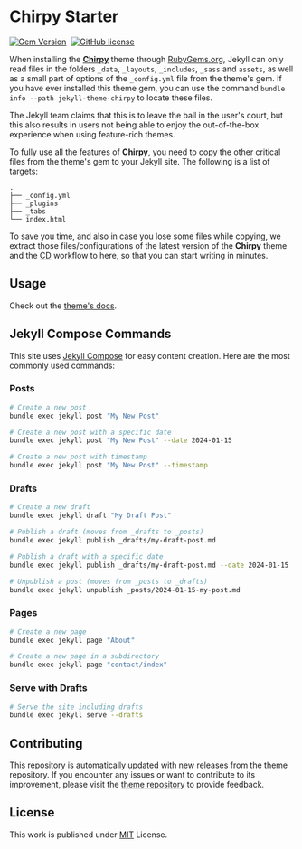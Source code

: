 # Chirpy Starter

[![Gem Version](https://img.shields.io/gem/v/jekyll-theme-chirpy)][gem]&nbsp;
[![GitHub license](https://img.shields.io/github/license/cotes2020/chirpy-starter.svg?color=blue)][mit]

When installing the [**Chirpy**][chirpy] theme through [RubyGems.org][gem], Jekyll can only read files in the folders
`_data`, `_layouts`, `_includes`, `_sass` and `assets`, as well as a small part of options of the `_config.yml` file
from the theme's gem. If you have ever installed this theme gem, you can use the command
`bundle info --path jekyll-theme-chirpy` to locate these files.

The Jekyll team claims that this is to leave the ball in the user's court, but this also results in users not being
able to enjoy the out-of-the-box experience when using feature-rich themes.

To fully use all the features of **Chirpy**, you need to copy the other critical files from the theme's gem to your
Jekyll site. The following is a list of targets:

```shell
.
├── _config.yml
├── _plugins
├── _tabs
└── index.html
```

To save you time, and also in case you lose some files while copying, we extract those files/configurations of the
latest version of the **Chirpy** theme and the [CD][CD] workflow to here, so that you can start writing in minutes.

## Usage

Check out the [theme's docs](https://github.com/cotes2020/jekyll-theme-chirpy/wiki).

## Jekyll Compose Commands

This site uses [Jekyll Compose](https://github.com/jekyll/jekyll-compose) for easy content creation. Here are the most commonly used commands:

### Posts
```bash
# Create a new post
bundle exec jekyll post "My New Post"

# Create a new post with a specific date
bundle exec jekyll post "My New Post" --date 2024-01-15

# Create a new post with timestamp
bundle exec jekyll post "My New Post" --timestamp
```

### Drafts
```bash
# Create a new draft
bundle exec jekyll draft "My Draft Post"

# Publish a draft (moves from _drafts to _posts)
bundle exec jekyll publish _drafts/my-draft-post.md

# Publish a draft with a specific date
bundle exec jekyll publish _drafts/my-draft-post.md --date 2024-01-15

# Unpublish a post (moves from _posts to _drafts)
bundle exec jekyll unpublish _posts/2024-01-15-my-post.md
```

### Pages
```bash
# Create a new page
bundle exec jekyll page "About"

# Create a new page in a subdirectory
bundle exec jekyll page "contact/index"
```

### Serve with Drafts
```bash
# Serve the site including drafts
bundle exec jekyll serve --drafts
```

## Contributing

This repository is automatically updated with new releases from the theme repository. If you encounter any issues or want to contribute to its improvement, please visit the [theme repository][chirpy] to provide feedback.

## License

This work is published under [MIT][mit] License.

[gem]: https://rubygems.org/gems/jekyll-theme-chirpy
[chirpy]: https://github.com/cotes2020/jekyll-theme-chirpy/
[CD]: https://en.wikipedia.org/wiki/Continuous_deployment
[mit]: https://github.com/cotes2020/chirpy-starter/blob/master/LICENSE
